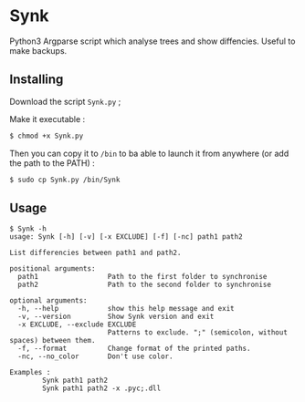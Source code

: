 # Synk
Python3 Argparse script which analyse trees and show diffencies. Useful to make backups.

## Installing
Download the script `Synk.py` ;

Make it executable : 

```bash
$ chmod +x Synk.py
```

Then you can copy it to `/bin` to ba able to launch it from anywhere (or add the path to the PATH) :

```bash
$ sudo cp Synk.py /bin/Synk
```

## Usage
```
$ Synk -h
usage: Synk [-h] [-v] [-x EXCLUDE] [-f] [-nc] path1 path2

List differencies between path1 and path2.

positional arguments:
  path1                 Path to the first folder to synchronise
  path2                 Path to the second folder to synchronise

optional arguments:
  -h, --help            show this help message and exit
  -v, --version         Show Synk version and exit
  -x EXCLUDE, --exclude EXCLUDE
                        Patterns to exclude. ";" (semicolon, without spaces) between them.
  -f, --format          Change format of the printed paths.
  -nc, --no_color       Don't use color.

Examples :
        Synk path1 path2
        Synk path1 path2 -x .pyc;.dll
```
